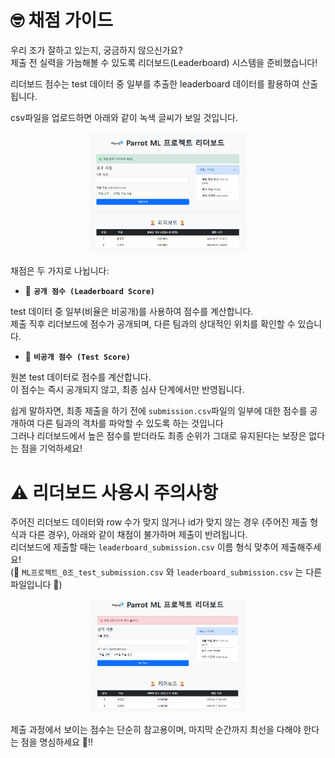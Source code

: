 # 🤓 채점 가이드

우리 조가 잘하고 있는지, 궁금하지 않으신가요?\
제출 전 실력을 가늠해볼 수 있도록 리더보드(Leaderboard) 시스템을 준비했습니다!

리더보드 점수는 test 데이터 중 일부를 추출한 leaderboard 데이터를 활용하여 산출됩니다.

csv파일을 업로드하면 아래와 같이 녹색 글씨가 보일 것입니다. 
<p align="center">
  <img src="../asset/leaderboard.png" alt="before" width="50%"/>
</p>


채점은 두 가지로 나뉩니다:
- 💯 **`공개 점수 (Leaderboard Score)`**
  
test 데이터 중 일부(비율은 비공개)를 사용하여 점수를 계산합니다.\
제출 직후 리더보드에 점수가 공개되며, 다른 팀과의 상대적인 위치를 확인할 수 있습니다.

- 🤫 **`비공개 점수 (Test Score)`**
  
원본 test 데이터로 점수를 계산합니다.\
이 점수는 즉시 공개되지 않고, 최종 심사 단계에서만 반영됩니다.

쉽게 말하자면, 최종 제출을 하기 전에 `submission.csv`파일의 일부에 대한 점수를 공개하여 다른 팀과의 격차를 파악할 수 있도록 하는 것입니다\
그러나 리더보드에서 높은 점수를 받더라도 최종 순위가 그대로 유지된다는 보장은 없다는 점을 기억하세요!

# ⚠️ 리더보드 사용시 주의사항

주어진 리더보드 데이터와 row 수가 맞지 않거나 id가 맞지 않는 경우 (주어진 제출 형식과 다른 경우), 아래와 같이 채점이 불가하며 제출이 반려됩니다.\
리더보드에 제출할 때는 `leaderboard_submission.csv` 이름 형식 맞추어 제출해주세요!\
(🚨 `ML프로젝트_0조_test_submission.csv` 와 `leaderboard_submission.csv` 는 다른 파일입니다 🚨)

<p align="center">
  <img src="../asset/error.png" alt="before" width="50%"/>
</p>

제출 과정에서 보이는 점수는 단순히 참고용이며,
마지막 순간까지 최선을 다해야 한다는 점을 명심하세요 🤖‼️
